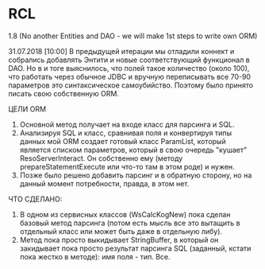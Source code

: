 # RCL

1.8 (No another Entities and DAO - we will make 1st steps to write own ORM)

31.07.2018 [10:00] В предыдущей итерации мы отладили коннект и собрались добавлять Энтити и новые соответствующий функционал в DAO. Но в и тоге выяснилось, что полей такое количество (около 100), что работать через обычное JDBC и вручную переписывать все 70-90 параметров это синтаксическое самоубийство. Поэтому было принято писать свою собственную ORM.

ЦЕЛИ ORM

1. Основной метод получает на входе класс для парсинга и SQL. 
2. Анализируя SQL и класс, сравнивая поля и конвертируя типы данных мой ORM создает готовый класс ParamList, который является списком параметров, который в свою очередь "кушает" ResoServerInteract. Он собственно ему (методу prepareStatementExecute или что-то там в этом роде) и нужен.
3. Позже было решено добавить парсинг и в обратную сторону, но на данный момент потребности, правда, в этом нет.


ЧТО СДЕЛАНО:

1. В одном из сервисных классов (WsCalcKogNew) пока сделан базовый метод парсинга (потом есть мысль все это вытащить в отдельный класс или может быть даже в отдельную либу).
2. Метод пока просто выкидывает StringBuffer, в который он закидывает пока просто результат парсинга SQL (заданный, кстати пока жестко в методе): имя поля -  тип. Все.
